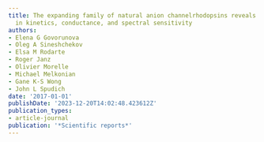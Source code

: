 ```yaml
---
title: The expanding family of natural anion channelrhodopsins reveals large variations
  in kinetics, conductance, and spectral sensitivity
authors:
- Elena G Govorunova
- Oleg A Sineshchekov
- Elsa M Rodarte
- Roger Janz
- Olivier Morelle
- Michael Melkonian
- Gane K-S Wong
- John L Spudich
date: '2017-01-01'
publishDate: '2023-12-20T14:02:48.423612Z'
publication_types:
- article-journal
publication: '*Scientific reports*'
---
```

